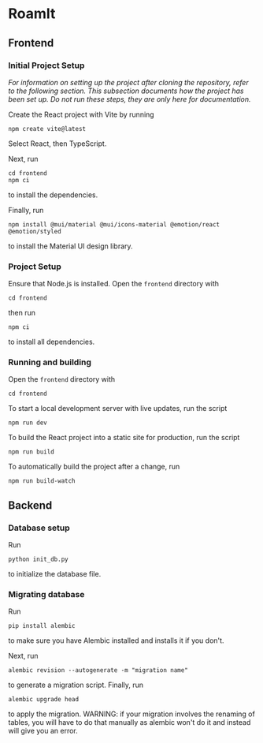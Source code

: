 # RoamIt
## Frontend
### Initial Project Setup
*For information on setting up the project after cloning the repository, refer to the following section. This subsection documents how the project has been set up. Do not run these steps, they are only here for documentation.*

Create the React project with Vite by running
```
npm create vite@latest
```
Select React, then TypeScript.

Next, run
```
cd frontend
npm ci
```
to install the dependencies.

Finally, run
```
npm install @mui/material @mui/icons-material @emotion/react @emotion/styled
```
to install the Material UI design library.

### Project Setup
Ensure that Node.js is installed. Open the `frontend` directory with
```
cd frontend
```
then run
```
npm ci
```
to install all dependencies.

### Running and building
Open the `frontend` directory with
```
cd frontend
```
To start a local development server with live updates, run the script
```
npm run dev
```
To build the React project into a static site for production, run the script
```
npm run build
```
To automatically build the project after a change, run
```
npm run build-watch
```


## Backend
### Database setup
Run
```
python init_db.py
```
to initialize the database file.

### Migrating database
Run 
```
pip install alembic
```
to make sure you have Alembic installed and installs it if you don't.

Next, run 
```
alembic revision --autogenerate -m "migration name"
```
to generate a migration script. Finally, run
```
alembic upgrade head
```
to apply the migration. 
WARNING: if your migration involves the renaming of tables, you will have to do that manually as alembic won't do it and instead will give you an error.